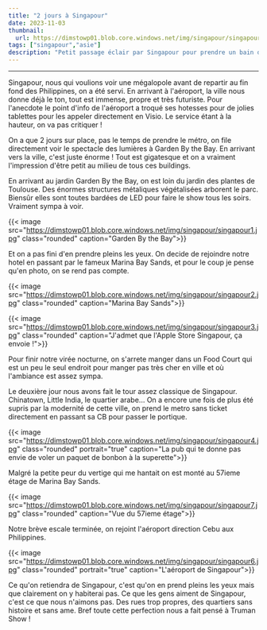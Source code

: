 ```yaml
---
title: "2 jours à Singapour"
date: 2023-11-03
thumbnail:
  url: https://dimstowp01.blob.core.windows.net/img/singapour/singapour-cover.jpg
tags: ["singapour","asie"]
description: "Petit passage éclair par Singapour pour prendre un bain de foule et de grattes ciels avant de partir aux Philippines"
---
```

---

Singapour, nous qui voulions voir une mégalopole avant de repartir au fin fond des Philippines, on a été servi. En arrivant à l'aéroport, la ville nous donne déjà le ton, tout est immense, propre et très futuriste. Pour l'anecdote le point d'info de l'aéroport a troqué ses hotesses pour de jolies tablettes pour les appeler directement en Visio. Le service étant à la hauteur, on va pas critiquer !

On a que 2 jours sur place, pas le temps de prendre le métro, on file directement voir le spectacle des lumières à Garden By the Bay. En arrivant vers la ville, c'est juste énorme ! Tout est gigatesque et on a vraiment l'impression d'être petit au milieu de tous ces buildings.

En arrivant au jardin Garden By the Bay, on est loin du jardin des plantes de Toulouse. Des énormes structures métaliques végétalisées arborent le parc. Biensûr elles sont toutes bardées de LED pour faire le show tous les soirs. Vraiment sympa à voir.

{{< image src="https://dimstowp01.blob.core.windows.net/img/singapour/singapour1.jpg" class="rounded" caption="Garden By the Bay">}}

Et on a pas fini d'en prendre pleins les yeux. On decide de rejoindre notre hotel en passant par le fameux Marina Bay Sands, et pour le coup je pense qu'en photo, on se rend pas compte.

{{< image src="https://dimstowp01.blob.core.windows.net/img/singapour/singapour2.jpg" class="rounded" caption="Marina Bay Sands">}}

{{< image src="https://dimstowp01.blob.core.windows.net/img/singapour/singapour3.jpg" class="rounded" caption="J'admet que l'Apple Store Singapour, ça envoie !">}}

Pour finir notre virée nocturne, on s'arrete manger dans un Food Court qui est un peu le seul endroit pour manger pas très cher en ville et où l'ambiance est assez sympa.

Le deuxière jour nous avons fait le tour assez classique de Singapour. Chinatown, Little India, le quartier arabe... On a encore une fois de plus été supris par la modernité de cette ville, on prend le metro sans ticket directement en passant sa CB pour passer le portique.

{{< image src="https://dimstowp01.blob.core.windows.net/img/singapour/singapour4.jpg" class="rounded" portrait="true" caption="La pub qui te donne pas envie de voler un paquet de bonbon à la superette">}}

Malgré la petite peur du vertige qui me hantait on est monté au 57ieme étage de Marina Bay Sands.

{{< image src="https://dimstowp01.blob.core.windows.net/img/singapour/singapour7.jpg" class="rounded" caption="Vue du 57ieme étage">}}

Notre brève escale terminée, on rejoint l'aéroport direction Cebu aux Philippines.

{{< image src="https://dimstowp01.blob.core.windows.net/img/singapour/singapour6.jpg" class="rounded" portrait="true" caption="L'aéroport de Singapour">}}

Ce qu'on retiendra de Singapour, c'est qu'on en prend pleins les yeux mais que clairement on y habiterai pas. Ce que les gens aiment de Singapour, c'est ce que nous n'aimons pas. Des rues trop propres, des quartiers sans histoire et sans ame. Bref toute cette perfection nous a fait pensé à Truman Show !
